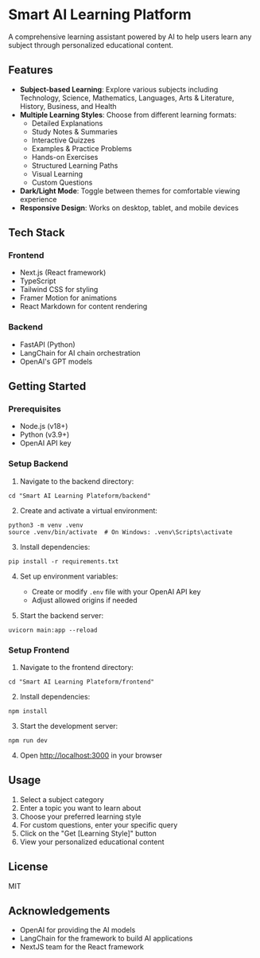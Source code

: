 # Smart AI Learning Platform

A comprehensive learning assistant powered by AI to help users learn any subject through personalized educational content.

## Features

- **Subject-based Learning**: Explore various subjects including Technology, Science, Mathematics, Languages, Arts & Literature, History, Business, and Health
- **Multiple Learning Styles**: Choose from different learning formats:
  - Detailed Explanations
  - Study Notes & Summaries
  - Interactive Quizzes
  - Examples & Practice Problems
  - Hands-on Exercises
  - Structured Learning Paths
  - Visual Learning
  - Custom Questions
- **Dark/Light Mode**: Toggle between themes for comfortable viewing experience
- **Responsive Design**: Works on desktop, tablet, and mobile devices

## Tech Stack

### Frontend
- Next.js (React framework)
- TypeScript
- Tailwind CSS for styling
- Framer Motion for animations
- React Markdown for content rendering

### Backend
- FastAPI (Python)
- LangChain for AI chain orchestration
- OpenAI's GPT models

## Getting Started

### Prerequisites
- Node.js (v18+)
- Python (v3.9+)
- OpenAI API key

### Setup Backend

1. Navigate to the backend directory:
```
cd "Smart AI Learning Plateform/backend"
```

2. Create and activate a virtual environment:
```
python3 -m venv .venv
source .venv/bin/activate  # On Windows: .venv\Scripts\activate
```

3. Install dependencies:
```
pip install -r requirements.txt
```

4. Set up environment variables:
   - Create or modify `.env` file with your OpenAI API key
   - Adjust allowed origins if needed

5. Start the backend server:
```
uvicorn main:app --reload
```

### Setup Frontend

1. Navigate to the frontend directory:
```
cd "Smart AI Learning Plateform/frontend"
```

2. Install dependencies:
```
npm install
```

3. Start the development server:
```
npm run dev
```

4. Open [http://localhost:3000](http://localhost:3000) in your browser

## Usage

1. Select a subject category
2. Enter a topic you want to learn about
3. Choose your preferred learning style
4. For custom questions, enter your specific query
5. Click on the "Get [Learning Style]" button
6. View your personalized educational content

## License

MIT

## Acknowledgements

- OpenAI for providing the AI models
- LangChain for the framework to build AI applications
- NextJS team for the React framework